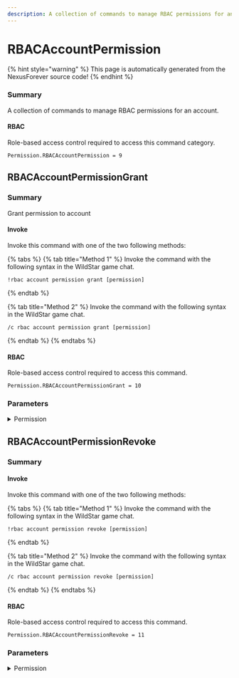 ```yaml
---
description: A collection of commands to manage RBAC permissions for an account.
---
```


# RBACAccountPermission

{% hint style="warning" %}
This page is automatically generated from the NexusForever source code!
{% endhint %}

### Summary

A collection of commands to manage RBAC permissions for an account.

#### RBAC

Role-based access control required to access this command category.

```
Permission.RBACAccountPermission = 9
```

## RBACAccountPermissionGrant

### Summary

Grant permission to account

#### Invoke

Invoke this command with one of the two following methods:

{% tabs %}
{% tab title="Method 1" %}
Invoke the command with the following syntax in the WildStar game chat.

```
!rbac account permission grant [permission]
```
{% endtab %}

{% tab title="Method 2" %}
Invoke the command with the following syntax in the WildStar game chat.

```
/c rbac account permission grant [permission]
```
{% endtab %}
{% endtabs %}

#### RBAC

Role-based access control required to access this command.

```
Permission.RBACAccountPermissionGrant = 10
```

### Parameters

<details>

<summary>Permission</summary>

#### Summary

Permission to grant

#### Values

The following numeric values can be used for this parameter.

```
None                        = 0,
Account                     = 1,
AccountCreate               = 2,
AccountDelete               = 3,
Help                        = 4,
CharacterSave               = 5,
ItemAdd                     = 6,
RBAC                        = 7,
RBACAccount                 = 8,
RBACAccountPermission       = 9,
RBACAccountPermissionGrant  = 10,
RBACAccountPermissionRevoke = 11,
RBACAccountRole             = 12,
RBACAccountRoleGrant        = 13,
RBACAccountRoleRevoke       = 14,
Achievement                 = 15,
AchievementGrant            = 16,
AchievementUpdate           = 17,
Broadcast                   = 18,
BroadcastMessage            = 19,
Character                   = 20,
CharacterXP                 = 21,
CharacterLevel              = 22,
Currency                    = 23,
CurrencyAccount             = 24,
CurrencyAccountAdd          = 25,
CurrencyAccountList         = 26,
CurrencyCharacter           = 27,
CurrencyCharacterAdd        = 28,
CurrencyCharacterList       = 29,
Disable                     = 30,
DisableInfo                 = 31,
DisableReload               = 32,
Door                        = 33,
DoorOpen                    = 34,
DoorClose                   = 35,
Entitlement                 = 36,
EntitlementCharacter        = 37,
EntitlementCharacterList    = 39,
EntitlementAccount          = 40,
EntitlementAdd              = 41,
EntitlementAccountList      = 42,
Entity                      = 43,
EntityInfo                  = 44,
EntityProperties            = 45,
Generic                     = 46,
GenericUnlock               = 47,
GenericUnlockAll            = 48,
GenericList                 = 49,
Teleport                    = 50,
TeleportCoordinates         = 51,
TeleportLocation            = 52,
TeleportName                = 53,
House                       = 54,
HouseDecor                  = 55,
HouseDecorAdd               = 56,
HouseDecorLookup            = 57,
HouseTeleport               = 58,
Item                        = 59,
EntityModify                = 60,
EntityModifyDisplayInfo     = 61,
Movement                    = 62,
MovementSpline              = 63,
MovementSplineAdd           = 64,
MovementSplineClear         = 65,
MovementSplineLaunch        = 66,
MovementGenerator           = 67,
MovementGeneratorDirect     = 68,
MovementGeneratorRandom     = 69,
Path                        = 70,
PathUnlock                  = 71,
PathActivate                = 72,
PathXP                      = 73,
Pet                         = 74,
PetUnlockFlair              = 75,
Quest                       = 76,
QuestAdd                    = 77,
QuestAchieve                = 78,
QuestAchieveObjective       = 79,
QuestObjective              = 80,
QuestKill                   = 81,
Realm                       = 82,
Spell                       = 83,
SpellAdd                    = 84,
SpellCast                   = 85,
SpellResetCooldown          = 86,
Title                       = 87,
TitleAdd                    = 88,
TitleRevoke                 = 89,
TitleAll                    = 90,
TitleNone                   = 91,
ItemLookup                  = 92,
RealmMOTD                   = 94,
Story                       = 95,
StoryPanel                  = 96,
StoryCommunicator           = 97,
Reputation                  = 98,
ReputationUpdate            = 99,
Guild                       = 100,
GuildRegister               = 101,
GuildJoin                   = 102,
Map                         = 103,
MapUnload                   = 104,
MapPlayerRemove             = 105,
MapPlayerRemoveCancel       = 106,
RealmShutdown               = 107,
RealmShutdownStart          = 108,
RealmShutdownCancel         = 109,
QuestList                   = 110,
RealmMaxPlayers             = 111,
Script                      = 112,
ScriptReload                = 113,
ScriptInfo                  = 114,
ScriptAdd                   = 115,
ItemInfo                    = 116,
Ban                         = 117,
BanAccount                  = 118,
BanAccountPlayer            = 119,
BanAccountCharacter         = 120,
InstantLogout               = 10000,
Signature                   = 10001,
BypassInstanceLimits        = 10002,
GMFlag                      = 10003,
EntitlementGrantOther       = 10004,
```

#### Optional

No

</details>

## RBACAccountPermissionRevoke

### Summary



#### Invoke

Invoke this command with one of the two following methods:

{% tabs %}
{% tab title="Method 1" %}
Invoke the command with the following syntax in the WildStar game chat.

```
!rbac account permission revoke [permission]
```
{% endtab %}

{% tab title="Method 2" %}
Invoke the command with the following syntax in the WildStar game chat.

```
/c rbac account permission revoke [permission]
```
{% endtab %}
{% endtabs %}

#### RBAC

Role-based access control required to access this command.

```
Permission.RBACAccountPermissionRevoke = 11
```

### Parameters

<details>

<summary>Permission</summary>

#### Summary

Permission to revoke

#### Values

The following numeric values can be used for this parameter.

```
None                        = 0,
Account                     = 1,
AccountCreate               = 2,
AccountDelete               = 3,
Help                        = 4,
CharacterSave               = 5,
ItemAdd                     = 6,
RBAC                        = 7,
RBACAccount                 = 8,
RBACAccountPermission       = 9,
RBACAccountPermissionGrant  = 10,
RBACAccountPermissionRevoke = 11,
RBACAccountRole             = 12,
RBACAccountRoleGrant        = 13,
RBACAccountRoleRevoke       = 14,
Achievement                 = 15,
AchievementGrant            = 16,
AchievementUpdate           = 17,
Broadcast                   = 18,
BroadcastMessage            = 19,
Character                   = 20,
CharacterXP                 = 21,
CharacterLevel              = 22,
Currency                    = 23,
CurrencyAccount             = 24,
CurrencyAccountAdd          = 25,
CurrencyAccountList         = 26,
CurrencyCharacter           = 27,
CurrencyCharacterAdd        = 28,
CurrencyCharacterList       = 29,
Disable                     = 30,
DisableInfo                 = 31,
DisableReload               = 32,
Door                        = 33,
DoorOpen                    = 34,
DoorClose                   = 35,
Entitlement                 = 36,
EntitlementCharacter        = 37,
EntitlementCharacterList    = 39,
EntitlementAccount          = 40,
EntitlementAdd              = 41,
EntitlementAccountList      = 42,
Entity                      = 43,
EntityInfo                  = 44,
EntityProperties            = 45,
Generic                     = 46,
GenericUnlock               = 47,
GenericUnlockAll            = 48,
GenericList                 = 49,
Teleport                    = 50,
TeleportCoordinates         = 51,
TeleportLocation            = 52,
TeleportName                = 53,
House                       = 54,
HouseDecor                  = 55,
HouseDecorAdd               = 56,
HouseDecorLookup            = 57,
HouseTeleport               = 58,
Item                        = 59,
EntityModify                = 60,
EntityModifyDisplayInfo     = 61,
Movement                    = 62,
MovementSpline              = 63,
MovementSplineAdd           = 64,
MovementSplineClear         = 65,
MovementSplineLaunch        = 66,
MovementGenerator           = 67,
MovementGeneratorDirect     = 68,
MovementGeneratorRandom     = 69,
Path                        = 70,
PathUnlock                  = 71,
PathActivate                = 72,
PathXP                      = 73,
Pet                         = 74,
PetUnlockFlair              = 75,
Quest                       = 76,
QuestAdd                    = 77,
QuestAchieve                = 78,
QuestAchieveObjective       = 79,
QuestObjective              = 80,
QuestKill                   = 81,
Realm                       = 82,
Spell                       = 83,
SpellAdd                    = 84,
SpellCast                   = 85,
SpellResetCooldown          = 86,
Title                       = 87,
TitleAdd                    = 88,
TitleRevoke                 = 89,
TitleAll                    = 90,
TitleNone                   = 91,
ItemLookup                  = 92,
RealmMOTD                   = 94,
Story                       = 95,
StoryPanel                  = 96,
StoryCommunicator           = 97,
Reputation                  = 98,
ReputationUpdate            = 99,
Guild                       = 100,
GuildRegister               = 101,
GuildJoin                   = 102,
Map                         = 103,
MapUnload                   = 104,
MapPlayerRemove             = 105,
MapPlayerRemoveCancel       = 106,
RealmShutdown               = 107,
RealmShutdownStart          = 108,
RealmShutdownCancel         = 109,
QuestList                   = 110,
RealmMaxPlayers             = 111,
Script                      = 112,
ScriptReload                = 113,
ScriptInfo                  = 114,
ScriptAdd                   = 115,
ItemInfo                    = 116,
Ban                         = 117,
BanAccount                  = 118,
BanAccountPlayer            = 119,
BanAccountCharacter         = 120,
InstantLogout               = 10000,
Signature                   = 10001,
BypassInstanceLimits        = 10002,
GMFlag                      = 10003,
EntitlementGrantOther       = 10004,
```

#### Optional

No

</details>

